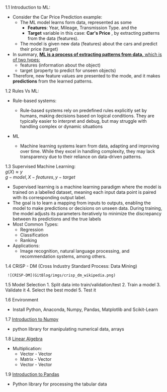 1.1 Introduction to ML:
 * Consider the Car Price Prediction example:
	 * The ML model learns form data, represented as some 
		 * **Features**: Year, Mileage, Transmission Type. and the 
		 * **Target** variable in this case: **Car's Price** , by extracting patterns from the data (features).
	* The model is given new data (features) about the cars and predict their price (target)
* In summary, <u> <b> ML is a process of extracting patterns from data,</b> which is of two types: </u>
	* features (information about the object)
	* target (property to predict for unseen objects)
* Therefore, new feature values are presented to the mode, and it makes **predictions** from the learned patterns.

1.2 Rules Vs ML:

* Rule-based systems:
	* Rule-based systems rely on predefined rules explicitly set by humans, making decisions based on logical conditions. They are typically easier to interpret and debug, but may struggle with handling complex or dynamic situations

* ML
	* Machine learning systems learn from data, adapting and improving over time. While they excel in handling complexity, they may lack transparency due to their reliance on data-driven patterns.


1.3 Supervised Machine Learning: <br>
$g(X) ≈ y$  <br>
$g - model, X - features, y - target$

* Supervised learning is a machine learning paradigm where the model is trained on a labelled dataset, meaning each input data point is paired with its corresponding output label. 
* The goal is to learn a mapping from inputs to outputs, enabling the model to make predictions or decisions on unseen data. During training, the model adjusts its parameters iteratively to minimize the discrepancy between its predictions and the true labels
* Most Common Types:
	* Regression
	* Classification
	* Ranking
* Applications:
	* Image recognition, natural language processing, and recommendation systems, among others.

1.4 CRISP - DM (Cross Industry Standard Process: Data Mining)
		
	 ![CRISP-DM](GitBlog/imgs/crisp_dm_wikipedia.png)
	
1.5 Model Selection
	1. Split data into train/validation/test
	2. Train a model
	3. Validate it
	4. Select the best model
	5. Test it

1.6 Environment
* Install Python, Anaconda, Numpy, Pandas, Matplotlib and Scikit-Learn

1.7 [Introduction to Numpy](ML_ZoomCamp/Introduction_to_numpy.ipynb)
* python library for manipulating numerical data, arrays

1.8 [Linear Algebra](ML_ZoomCamp/Linear_Algebra_Recap.ipynb)
* Multiplication:
	* Vector - Vector
	* Matrix - Vector
	* Vector - Vector

1.9 [Introduction to Pandas](ML_ZoomCamp/Pandas.ipynb)
* Python library for processing the tabular data
